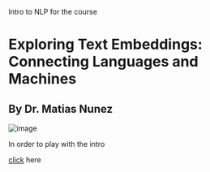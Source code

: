 
Intro to NLP for the course 
# Exploring Text Embeddings: Connecting Languages and Machines

## By Dr.  Matias Nunez


![image](https://github.com/nunezmatias/madrid/assets/88870315/3e312792-ccb5-4df8-a812-86615ef87d74)

In order to  play with the intro 


[click](https://github.com/nunezmatias/madrid/blob/main/NLP_Madrid.ipynb)   here
